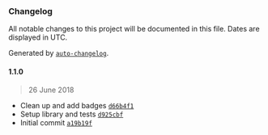 ### Changelog
All notable changes to this project will be documented in this file. Dates are displayed in UTC.

Generated by [`auto-changelog`](https://github.com/CookPete/auto-changelog).

#### 1.1.0
> 26 June 2018
- Clean up and add badges [`d66b4f1`](https://github.com/philipbordallo/postcss-stack/commit/d66b4f13b3c28386ace5b514edd9aca8f7a1c9b9)
- Setup library and tests [`d925cbf`](https://github.com/philipbordallo/postcss-stack/commit/d925cbfba25175793bb2aa32c55b9f5f26ee0c6b)
- Initial commit [`a19b19f`](https://github.com/philipbordallo/postcss-stack/commit/a19b19f126b9a51ebe664adf959f24fa51412cf1)

